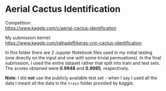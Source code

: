 # Aerial Cactus Identification

Competition:  
https://www.kaggle.com/c/aerial-cactus-identification

My submission kernel:  
https://www.kaggle.com/ralhadeff/keras-cnn-cactus-identification

In this folder there are 2 Jupyter Notebook files used in my initial testing (one directly on the input and one with some trivial permuations). In the final submission, I used the entire dataset rather that split into train and test sets.    
The scores obtained were **0.9948** and **0.9985**, respectively.    

**Note**: I did **not** use the publicly available test set - when I say I used all the data I meant all the data in the `train` folder provided by _kaggle_.
